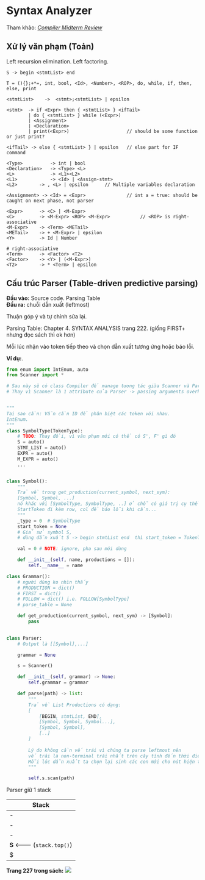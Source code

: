 # Syntax Analyzer

Tham khảo: [*Compiler Midterm Review*](https://typst.app/project/p1jmwAxhIAjbgLB5KQg6zD)

## Xử lý văn phạm (Toản)
Left recursion elimination.
Left factoring.

```
S -> begin <stmtList> end

T = (){};+*=, int, bool, <Id>, <Number>, <ROP>, do, while, if, then, else, print

<stmtList>    ->  <stmt>;<stmtList> | epsilon

<stmt>  -> if <Expr> then { <stmtList> } <ifTail>
        | do { <stmtList> } while (<Expr>)
        | <Assignment>
        | <Declaration>
        | print(<Expr>)                     // should be some function or just print?

<ifTail> -> else { <stmtList> } | epsilon	// else part for IF command

<Type>          -> int | bool
<Declaration>   -> <Type> <L>
<L>             -> <L1><L2>
<L1>            -> <Id> | <Assign-stmt> 
<L2>		-> , <L> | epsilon		// Multiple variables declaration

<Assignment> -> <Id> = <Expr>               // int a = true: should be caught on next phase, not parser

<Expr>      -> <C> | <M-Expr>
<C>         -> <M-Expr> <ROP> <M-Expr>           // <ROP> is right-associative
<M-Expr>    -> <Term> <METail>
<METail>    -> + <M-Expr> | epsilon
<Y>         -> Id | Number

# right-associative
<Term>      -> <Factor> <T2>
<Factor>    -> <Y> | (<M-Expr>) 
<T2>        -> * <Term> | epsilon
```





## Cấu trúc Parser (Table-driven predictive parsing)

**Đầu vào:** Source code. Parsing Table\
**Đầu ra:** chuỗi dẫn xuất (leftmost)

Thuận góp ý và tự chỉnh sửa lại.

Parsing Table: Chapter 4. SYNTAX ANALYSIS trang 222. (giống FIRST+ nhưng đọc sách thì ok hơn)

Mỗi lúc nhận vào token tiếp theo và chọn dẫn xuất tương ứng hoặc báo lỗi.

**Ví dụ:**.
```py
from enum import IntEnum, auto
from Scanner import *

# Sau này sẽ có class Compiler để manage tương tác giữa Scanner và Parser
# Thay vì Scanner là 1 attribute của Parser -> passing arguments overhead


"""
Tại sao cần: Vẫn cần ID để phân biệt các token với nhau.
IntEnum.
"""
class SymbolType(TokenType):
    # TODO: Thay đổi, vì văn phạm mới có thể có S', F' gì đó
    S = auto()
    STMT_LIST = auto()
    EXPR = auto()
    M_EXPR = auto()
    ...


class Symbol():
    """
    Trả về trong get_production(current_symbol, next_sym):
    [Symbol, Symbol, ...]
    nó khác với [SymbolType, SymbolType, ..] ở chỗ có giá trị cụ thể,
    StartToken đi kèm row, col để báo lỗi khi cần...
    """
    _type = 0  # SymbolType
    start_token = None    
    # Giả sử symbol S, 
    # dùng dẫn xuất S -> begin stmtList end  thì start_token = TokenType.BEGIN

    val = 0 # NOTE: ignore, pha sau mới dùng

    def __init__(self, name, productions = []):
        self.__name__ = name

class Grammar():
    # người dùng ko nhìn thấy
    # PRODUCTION = dict()
    # FIRST = dict()  
    # FOLLOW = dict() i.e. FOLLOW[SymbolType]
    # parse_table = None

    def get_production(current_symbol, next_sym) -> [Symbol]:
        pass
        

class Parser:
    # Output là [[Symbol],...]

    grammar = None

    s = Scanner()

    def __init__(self, grammar) -> None:
        self.grammar = grammar

    def parse(path) -> list: 
        """
        Trả về List Productions có dạng:
        [
            [BEGIN, stmtList, END],
            [Symbol, Symbol, Symbol...],
            [Symbol, Symbol],
            [..]
        ]
        
        Lý do không cần vế trái vì chúng ta parse leftmost nên 
        vế trái là non-terminal trái nhất trên cây tính đến thời điểm hiện tại.
        Mỗi lúc dẫn xuất ta chọn lại sinh các con mới cho nút hiện tại.
        """

        self.s.scan(path)


```

Parser giữ 1 stack 



| Stack   |
| --- |
| -    |
| -   |
|-  |
| **S** <--- (`stack.top()`)   | 
| $   |

**Trang 227 trong sách:**
![](https://cdn.discordapp.com/attachments/915575548959420416/1226342034806407289/image.png?ex=66246b05&is=6611f605&hm=e88bdb4f30e14e60182dc939200cf99f03020b2150d9389d2ebdee23f6accc12&)
